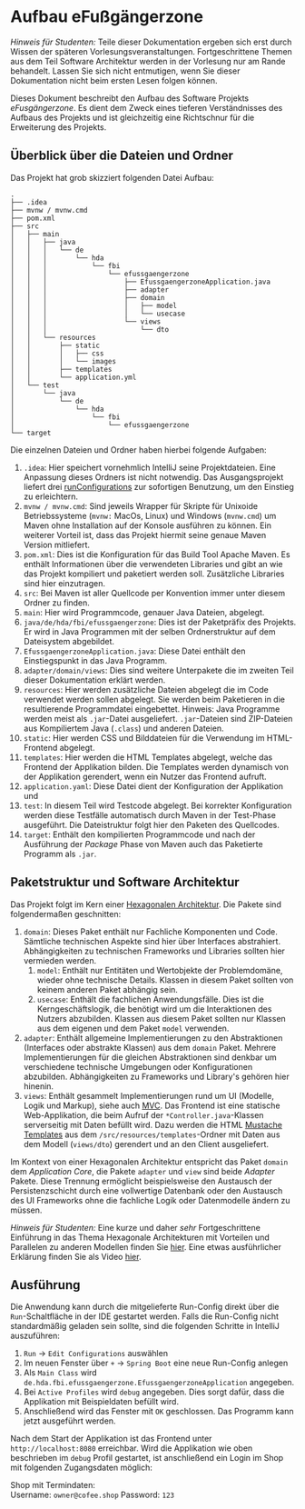 Aufbau eFußgängerzone
============================

*Hinweis für Studenten:* Teile dieser Dokumentation ergeben sich erst durch Wissen der späteren
Vorlesungsveranstaltungen. Fortgeschrittene Themen aus dem Teil Software Architektur werden in der Vorlesung nur am
Rande behandelt. Lassen Sie sich nicht entmutigen, wenn Sie dieser Dokumentation nicht beim ersten Lesen folgen können.

Dieses Dokument beschreibt den Aufbau des Software Projekts _eFusgängerzone_.
Es dient dem Zweck eines tieferen Verständnisses des Aufbaus des Projekts und ist gleichzeitig eine Richtschnur für die
Erweiterung des Projekts.


## Überblick über die Dateien und Ordner

Das Projekt hat grob skizziert folgenden Datei Aufbau:
```
.
├── .idea
├── mvnw / mvnw.cmd
├── pom.xml
├── src
│   ├── main
│   │   ├── java
│   │   │   └── de
│   │   │       └── hda
│   │   │           └── fbi
│   │   │               └── efussgaengerzone
│   │   │                   ├── EfussgaengerzoneApplication.java
│   │   │                   ├── adapter
│   │   │                   ├── domain
│   │   │                   │   ├── model
│   │   │                   │   └── usecase
│   │   │                   └── views
│   │   │                       └── dto
│   │   └── resources
│   │       ├── static
│   │       │   ├── css
│   │       │   └── images 
│   │       ├── templates
│   │       └── application.yml
│   └── test
│       └── java
│           └── de
│               └── hda
│                   └── fbi
│                       └── efussgaengerzone
└── target
```

Die einzelnen Dateien und Ordner haben hierbei folgende Aufgaben:

1. `.idea`: Hier speichert vornehmlich IntelliJ seine Projektdateien. Eine Anpassung dieses Ordners ist nicht notwendig.
   Das Ausgangsprojekt liefert
   drei [runConfigurations](https://www.jetbrains.com/help/idea/run-debug-configuration.html) zur sofortigen Benutzung,
   um den Einstieg zu erleichtern.
1. `mvnw / mvnw.cmd`: Sind jeweils Wrapper für Skripte für Unixoide Betriebssysteme (`mvnw:` MacOs, Linux) und
   Windows (`mvnw.cmd`) um Maven ohne Installation auf der Konsole ausführen zu können. Ein weiterer Vorteil ist, dass
   das Projekt hiermit seine genaue Maven Version mitliefert.
1. `pom.xml`: Dies ist die Konfiguration für das Build Tool Apache Maven. Es enthält Informationen über die verwendeten
   Libraries und gibt an wie das Projekt kompiliert und paketiert werden soll. Zusätzliche Libraries sind hier
   einzutragen.
1. `src`: Bei Maven ist aller Quellcode per Konvention immer unter diesem Ordner zu finden.
1. `main`: Hier wird Programmcode, genauer Java Dateien, abgelegt.
1. `java/de/hda/fbi/efussgaengerzone`: Dies ist der Paketpräfix des Projekts. Er wird in Java Programmen mit der selben
   Ordnerstruktur auf dem Dateisystem abgebildet.
1. `EfussgaengerzoneApplication.java`: Diese Datei enthält den Einstiegspunkt in das Java Programm.
1. `adapter/domain/views`: Dies sind weitere Unterpakete die im zweiten Teil dieser Dokumentation erklärt werden.
1. `resources`: Hier werden zusätzliche Dateien abgelegt die im Code verwendet werden sollen abgelegt. Sie werden beim
   Paketieren in die resultierende Programmdatei eingebettet. Hinweis: Java Programme werden meist als `.jar`-Datei
   ausgeliefert. `.jar`-Dateien sind ZIP-Dateien aus Kompiliertem Java (`.class`) und anderen Dateien.
1. `static`: Hier werden CSS und Bilddateien für die Verwendung im HTML-Frontend abgelegt.
1. `templates`: Hier werden die HTML Templates abgelegt, welche das Frontend der Applikation bilden. Die Templates
   werden dynamisch von der Applikation gerendert, wenn ein Nutzer das Frontend aufruft.
1. `application.yaml`: Diese Datei dient der Konfiguration der Applikation und
1. `test`: In diesem Teil wird Testcode abgelegt. Bei korrekter Konfiguration werden diese Testfälle automatisch durch
   Maven in der Test-Phase ausgeführt. Die Dateistruktur folgt hier den Paketen des Quellcodes.
1. `target`: Enthält den kompilierten Programmcode und nach der Ausführung der _Package_ Phase von Maven auch das
   Paketierte Programm als `.jar`.


## Paketstruktur und Software Architektur

Das Projekt folgt im Kern einer [Hexagonalen Architektur](https://en.wikipedia.org/wiki/Hexagonal_architecture_(software)).
Die Pakete sind folgendermaßen geschnitten:

1. `domain`: Dieses Paket enthält nur Fachliche Komponenten und Code. Sämtliche technischen Aspekte sind hier über
   Interfaces abstrahiert. Abhängigkeiten zu technischen Frameworks und Libraries sollten hier vermieden werden.
   1. `model`: Enthält nur Entitäten und Wertobjekte der Problemdomäne, wieder ohne technische Details. Klassen in
      diesem Paket sollten von keinem anderen Paket abhängig sein.
   1. `usecase`: Enthält die fachlichen Anwendungsfälle. Dies ist die Kerngeschäftslogik, die benötigt wird um die
      Interaktionen des Nutzers abzubilden. Klassen aus diesem Paket sollten nur Klassen aus dem eigenen und dem
      Paket `model` verwenden.
1. `adapter`: Enthält allgemeine Implementierungen zu den Abstraktionen (Interfaces oder abstrakte Klassen) aus
   dem `domain` Paket. Mehrere Implementierungen für die gleichen Abstraktionen sind denkbar um verschiedene technische
   Umgebungen oder Konfigurationen abzubilden. Abhängigkeiten zu Frameworks und Library's gehören hier hinenin.
1. `views`: Enthält gesammelt Implementierungen rund um UI (Modelle, Logik und Markup), siehe
   auch [MVC](https://de.wikipedia.org/wiki/Model_View_Controller). Das Frontend ist eine statische Web-Applikation, die
   beim Aufruf der `*Controller.java`-Klassen serverseitig mit Daten befüllt wird. Dazu werden die
   HTML [Mustache Templates](https://mustache.github.io/) aus dem `/src/resources/templates`-Ordner mit Daten aus dem
   Modell (`views/dto`) gerendert und an den Client ausgeliefert.

Im Kontext von einer Hexagonalen Architektur entspricht das Paket `domain` dem _Application Core_, die Pakete `adapter`
und `view` sind beide _Adapter_ Pakete. Diese Trennung ermöglicht beispielsweise den Austausch der Persistenzschicht
durch eine vollwertige Datenbank oder den Austausch des UI Frameworks ohne die fachliche Logik oder Datenmodelle ändern
zu müssen.

*Hinweis für Studenten:* Eine kurze und daher _sehr_ Fortgeschrittene Einführung in das Thema Hexagonale Architekturen
mit Vorteilen und Parallelen zu anderen Modellen finden
Sie [hier](https://www.maibornwolff.de/blog/von-schichten-zu-ringen-hexagonale-architekturen-erklaert). Eine etwas
ausführlicher Erklärung finden Sie als Video [hier](https://www.jug-da.de/2020/06/Hexagonale-Architektur/).

## Ausführung

Die Anwendung kann durch die mitgelieferte Run-Config direkt über die `Run`-Schaltfläche in der IDE gestartet werden.
Falls die Run-Config nicht standardmäßig geladen sein sollte, sind die folgenden Schritte in IntelliJ auszuführen:

1. `Run` -> `Edit Configurations` auswählen
2. Im neuen Fenster über `+` -> `Spring Boot` eine neue Run-Config anlegen
3. Als `Main Class` wird `de.hda.fbi.efussgaengerzone.EfussgaengerzoneApplication` angegeben.
4. Bei `Active Profiles` wird `debug` angegeben. Dies sorgt dafür, dass die Applikation mit Beispieldaten befüllt wird.
5. Anschließend wird das Fenster mit `OK` geschlossen. Das Programm kann jetzt ausgeführt werden.

Nach dem Start der Applikation ist das Frontend unter `http://localhost:8080` erreichbar. Wird die Applikation wie oben
beschrieben im `debug` Profil gestartet, ist anschließend ein Login im Shop mit folgenden Zugangsdaten möglich:

Shop mit Termindaten: <br>
Username: `owner@cofee.shop`
Password: `123`


